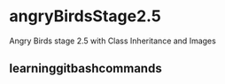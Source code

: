 # angryBirdsStage2.5
Angry Birds stage 2.5 with Class Inheritance and Images
## learninggitbashcommands